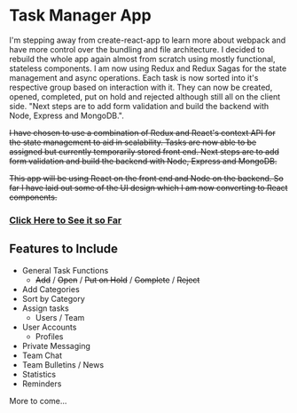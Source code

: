 # Task Manager App

I'm stepping away from create-react-app to learn more about webpack and have more control over the bundling and file architecture. I decided to rebuild the whole app again almost from scratch using mostly functional, stateless components. I am now using Redux and Redux Sagas for the state management and async operations. Each task is now sorted into it's respective group based on interaction with it. They can now be created, opened, completed, put on hold and rejected although still all on the client side. "Next steps are to add form validation and build the backend with Node, Express and MongoDB.". 

~~I have chosen to use a combination of Redux and React's context API for the state management to aid in scalability. Tasks are now able to be assigned but currently temporarily stored front end. Next steps are to add form validation and build the backend with Node, Express and MongoDB.~~

~~This app will be using React on the front end and Node on the backend. So far I have laid out some of the UI design which I am now converting to React components.~~

### [Click Here to See it so Far](https://dbuzzin.github.io/task-manager-app/)

  

## Features to Include

* General Task Functions 
  * ~~Add~~ / ~~Open~~ / ~~Put on Hold~~ / ~~Complete~~ / ~~Reject~~
* Add Categories
* Sort by Category
* Assign tasks
  * Users / Team
* User Accounts
  * Profiles
* Private Messaging
* Team Chat
* Team Bulletins / News
* Statistics
* Reminders

More to come...

